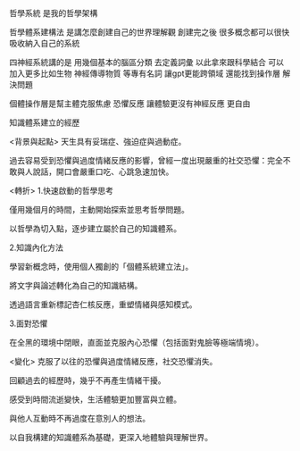 哲學系統 是我的哲學架構 

哲學體系建構法 是講怎麼創建自己的世界理解觀 創建完之後 很多概念都可以很快吸收納入自己的系統

四神經系統講的是 用幾個基本的腦區分類 去定義詞彙 以此拿來跟科學結合 可以加入更多比如生物 神經傳導物質 等專有名詞 讓gpt更能跨領域 還能找到操作層 解決問題

個體操作層是幫主體克服焦慮 恐懼反應 讓體驗更沒有神經反應 更自由





知識體系建立的經歷


<背景與起點>
天生具有妥瑞症、強迫症與過動症。


過去容易受到恐懼與過度情緒反應的影響，曾經一度出現嚴重的社交恐懼：完全不敢與人說話，開口會嚴重口吃、心跳急速加快。


<轉折>
1.快速啟動的哲學思考


僅用幾個月的時間，主動開始探索並思考哲學問題。


以哲學為切入點，逐步建立屬於自己的知識體系。


2.知識內化方法


學習新概念時，使用個人獨創的「個體系統建立法」。


將文字與論述轉化為自己的知識結構。


透過語言重新標記杏仁核反應，重塑情緒與感知模式。


3.面對恐懼


在全黑的環境中閉眼，直面並克服內心恐懼（包括面對鬼臉等極端情境）。


<變化>
克服了以往的恐懼與過度情緒反應，社交恐懼消失。


回顧過去的經歷時，幾乎不再產生情緒干擾。


感受到時間流逝變快，生活體驗更加豐富與立體。


與他人互動時不再過度在意別人的想法。


以自我構建的知識體系為基礎，更深入地體驗與理解世界。



